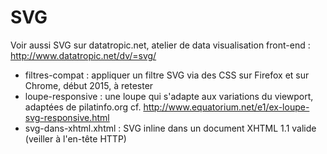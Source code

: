 SVG
========


Voir aussi SVG sur datatropic.net, atelier de data visualisation front-end :
http://www.datatropic.net/dv/=svg/

* filtres-compat : appliquer un filtre SVG via des CSS sur Firefox et sur Chrome, début 2015, à retester
* loupe-responsive : une loupe qui s'adapte aux variations du viewport, adaptées de pilatinfo.org cf. http://www.equatorium.net/e1/ex-loupe-svg-responsive.html
* svg-dans-xhtml.xhtml : SVG inline dans un document XHTML 1.1 valide (veiller à l'en-tête HTTP)


